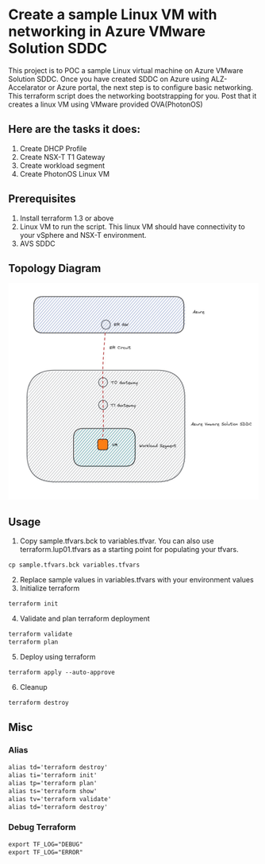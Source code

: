 # Create a sample Linux VM with networking in Azure VMware Solution SDDC
This project is to POC a sample Linux virtual machine on Azure VMware Solution SDDC. Once you have created SDDC on Azure using ALZ-Accelarator or Azure portal, the next step is to configure basic networking. This terraform script does the networking bootstrapping for you. Post that it creates a linux VM using VMware provided OVA(PhotonOS)
## Here are the tasks it does:
1. Create DHCP Profile
2. Create NSX-T T1 Gateway
3. Create workload segment
4. Create PhotonOS Linux VM

## Prerequisites
1. Install terraform 1.3 or above
2. Linux VM to run the script. This linux VM should have connectivity to your vSphere and NSX-T environment.
3. AVS SDDC

## Topology Diagram
![Network Topology](assets/AVS.jpg)
## Usage
1. Copy sample.tfvars.bck to variables.tfvar. You can also use terraform.lup01.tfvars as a starting point for populating your tfvars.
```dotnetcli
cp sample.tfvars.bck variables.tfvars
```
2. Replace sample values in variables.tfvars with your environment values
3. Initialize terraform
```dotnetcli
terraform init
```
4. Validate and plan terraform deployment
```dotnetcli
terraform validate
terraform plan
```
5. Deploy using terraform
```dotnetcli
terraform apply --auto-approve
```
6. Cleanup
```dotnetcli
terraform destroy
```

## Misc
### Alias
```dotnetcli
alias td='terraform destroy'
alias ti='terraform init'
alias tp='terraform plan'
alias ts='terraform show'
alias tv='terraform validate'
alias td='terraform destroy'
```
### Debug Terraform
```dotnetcli
export TF_LOG="DEBUG"
export TF_LOG="ERROR"
```

